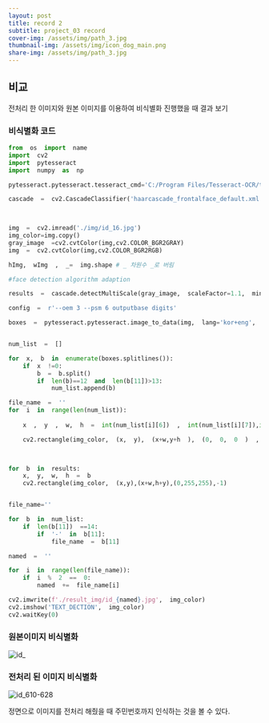 ```yaml
---
layout: post
title: record 2
subtitle: project_03 record 
cover-img: /assets/img/path_3.jpg
thumbnail-img: /assets/img/icon_dog_main.png
share-img: /assets/img/path_3.jpg
---
```



## 비교
전처리 한 이미지와 원본 이미지를 이용하여 비식별화 진행했을 때 결과 보기

### 비식별화 코드 
```python
from  os  import  name
import  cv2
import  pytesseract
import  numpy  as  np

pytesseract.pytesseract.tesseract_cmd='C:/Program Files/Tesseract-OCR/tesseract.exe'

cascade  =  cv2.CascadeClassifier('haarcascade_frontalface_default.xml')

  

img  =  cv2.imread('./img/id_16.jpg')
img_color=img.copy()
gray_image  =cv2.cvtColor(img,cv2.COLOR_BGR2GRAY)
img  =  cv2.cvtColor(img,cv2.COLOR_BGR2RGB)

hImg,  wImg  ,  _=  img.shape # _ 차원수 _로 버림

#face detection algorithm adaption

results  =  cascade.detectMultiScale(gray_image,  scaleFactor=1.1,  minNeighbors=5,  minSize=(5,5))

config  =  r'--oem 3 --psm 6 outputbase digits'

boxes  =  pytesseract.pytesseract.image_to_data(img,  lang='kor+eng',  config=config)


num_list  =  []

for  x,  b  in  enumerate(boxes.splitlines()):
	if  x  !=0:
		b  =  b.split()
		if  len(b)==12  and  len(b[11])>13:
			num_list.append(b)

file_name  =  ''
for  i  in  range(len(num_list)):
	
	x  ,  y  ,  w,  h  =  int(num_list[i][6])  ,  int(num_list[i][7]),int(num_list[i][8]),int(num_list[i][9])

	cv2.rectangle(img_color,  (x,  y),  (x+w,y+h  ),  (0,  0,  0  )  ,  -1)

  

for  b  in  results:
	x,  y,  w,  h  =  b
	cv2.rectangle(img_color,  (x,y),(x+w,h+y),(0,255,255),-1)


file_name=''

for  b  in  num_list:
	if  len(b[11])  ==14:
		if  '-'  in  b[11]:
			file_name  =  b[11]

named  =  ''

for  i  in  range(len(file_name)):
	if  i  %  2  ==  0:
		named  +=  file_name[i]

cv2.imwrite(f'./result_img/id_{named}.jpg',  img_color)
cv2.imshow('TEXT_DECTION',  img_color)
cv2.waitKey(0)
```

### 원본이미지 비식별화
![id_](https://user-images.githubusercontent.com/89623096/145161617-14a8cfcb-5bf4-48b6-881a-4feeefa296e0.jpg)

### 전처리 된 이미지 비식별화
![id_610-628](https://user-images.githubusercontent.com/89623096/145161803-348c1af5-661e-430c-80b8-23622b88853e.jpg)

정면으로 이미지를 전처리 해줬을 때 주민번호까지 인식하는 것을 볼 수 있다. 
